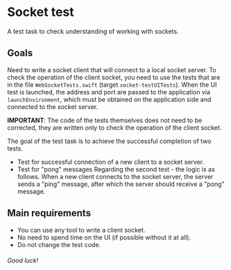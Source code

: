 
# Socket test

A test task to check understanding of working with sockets.

## Goals
Need to write a socket client that will connect to a local socket server.
To check the operation of the client socket, you need to use the tests that are in the file `WebSocketTests.swift` (target `socket-testUITests`).
When the UI test is launched, the address and port are passed to the application via `launchEnvironment`, which must be obtained on the application side and connected to the socket server.

**IMPORTANT**: The code of the tests themselves does not need to be corrected, they are written only to check the operation of the client socket.

The goal of the test task is to achieve the successful completion of two tests.
- Test for successful connection of a new client to a socket server.
- Test for "pong" messages 
Regarding the second test - the logic is as follows. When a new client connects to the socket server, the server sends a "ping" message, after which the server should receive a "pong" message.

## Main requirements
- You can use any tool to write a client socket.
- No need to spend time on the UI (if possible without it at all).
- Do not change the test code.

###### Good luck! 